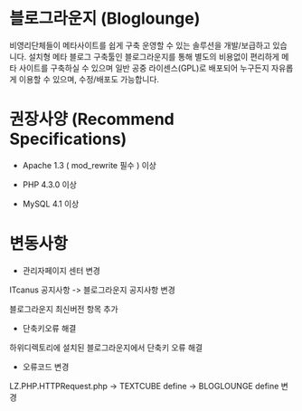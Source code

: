 블로그라운지 (Bloglounge)
===========

비영리단체들이 메타사이트를 쉽게 구축 운영할 수 있는 솔루션을 개발/보급하고 있습니다. 설치형 메타 블로그 구축툴인 블로그라운지를 통해 별도의 비용없이 편리하게 메타 사이트를 구축하실 수 있으며 일반 공중 라이센스(GPL)로 배포되어 누구든지 자유롭게 이용할 수 있으며, 수정/배포도 가능합니다.

권장사양 (Recommend Specifications)
===========
- Apache 1.3 ( mod_rewrite 필수 ) 이상

- PHP 4.3.0 이상

- MySQL  4.1 이상

변동사항
===========

- 관리자페이지 센터 변경

ITcanus 공지사항 -> 블로그라운지 공지사항 변경

블로그라운지 최신버전 항목 추가

- 단축키오류 해결

하위디렉토리에 설치된 블로그라운지에서 단축키 오류 해결

- 오류코드 변경

LZ.PHP.HTTPRequest.php -> TEXTCUBE define  -> BLOGLOUNGE define 변경
